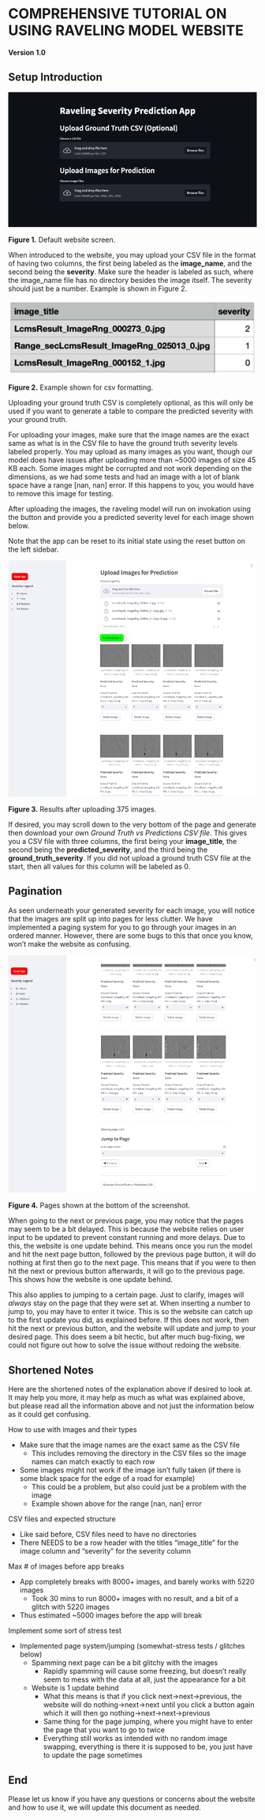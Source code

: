 # COMPREHENSIVE TUTORIAL ON USING RAVELING MODEL WEBSITE

**Version 1.0**

## Setup Introduction

![alt text](assets/image.png)

**Figure 1\.** Default website screen.

When introduced to the website, you may upload your CSV file in the format of having two columns, the first being labeled as the **image\_name**, and the second being the **severity**. Make sure the header is labeled as such, where the image\_name file has no directory besides the image itself. The severity should just be a number. Example is shown in Figure 2.

![alt text](assets/image-1.png)

**Figure 2\.** Example shown for csv formatting.

Uploading your ground truth CSV is completely optional, as this will only be used if you want to generate a table to compare the predicted severity with your ground truth.

For uploading your images, make sure that the image names are the exact same as what is in the CSV file to have the ground truth severity levels labeled properly. You may upload as many images as you want, though our model does have issues after uploading more than \~5000 images of size 45 KB each. Some images might be corrupted and not work depending on the dimensions, as we had some tests and had an image with a lot of blank space have a range \[nan, nan\] error. If this happens to you, you would have to remove this image for testing.

After uploading the images, the raveling model will run on invokation using the button and provide you a predicted severity level for each image shown below.

Note that the app can be reset to its initial state using the reset button on the left sidebar.

![alt text](assets/image-2.png)

**Figure 3\.** Results after uploading 375 images.

If desired, you may scroll down to the very bottom of the page and generate then download your own *Ground Truth vs Predictions CSV file*. This gives you a CSV file with three columns, the first being your **image\_title**, the second being the **predicted\_severity**, and the third being the **ground\_truth\_severity**. If you did not upload a ground truth CSV file at the start, then all values for this column will be labeled as 0\.  

## Pagination

As seen underneath your generated severity for each image, you will notice that the images are split up into pages for less clutter. We have implemented a paging system for you to go through your images in an ordered manner. However, there are some bugs to this that once you know, won’t make the website as confusing.

![alt text](assets/image-3.png)

**Figure 4\.** Pages shown at the bottom of the screenshot.

When going to the next or previous page, you may notice that the pages may seem to be a bit delayed. This is because the website relies on user input to be updated to prevent constant running and more delays. Due to this, the website is one update behind. This means once you run the model and hit the next page button, followed by the previous page button, it will do nothing at first then go to the next page. This means that if you were to then hit the next or previous button afterwards, it will go to the previous page. This shows how the website is one update behind.

This also applies to jumping to a certain page. Just to clarify, images will *always* stay on the page that they were set at. When inserting a number to jump to, you may have to enter it twice. This is so the website can catch up to the first update you did, as explained before. If this does not work, then hit the next or previous button, and the website will update and jump to your desired page. This does seem a bit hectic, but after much bug-fixing, we could not figure out how to solve the issue without redoing the website.  

## **Shortened Notes**

Here are the shortened notes of the explanation above if desired to look at. It may help you more, it may help as much as what was explained above, but please read all the information above and not just the information below as it could get confusing.

How to use with images and their types

* Make sure that the image names are the exact same as the CSV file  
  * This includes removing the directory in the CSV files so the image names can match exactly to each row  
* Some images might not work if the image isn’t fully taken (if there is some black space for the edge of a road for example)  
  * This could be a problem, but also could just be a problem with the image  
  * Example shown above for the range \[nan, nan\] error

CSV files and expected structure

* Like said before, CSV files need to have no directories  
* There NEEDS to be a row header with the titles “image\_title” for the image column and “severity” for the severity column

 Max \# of images before app breaks

* App completely breaks with 8000+ images, and barely works with 5220 images  
  * Took 30 mins to run 8000+ images with no result, and a bit of a glitch with 5220 images  
* Thus estimated \~5000 images before the app will break

Implement some sort of stress test

* Implemented page system/jumping (somewhat-stress tests / glitches below)  
  * Spamming next page can be a bit glitchy with the images  
    * Rapidly spamming will cause some freezing, but doesn’t really seem to mess with the data at all, just the appearance for a bit  
  * Website is 1 update behind  
    * What this means is that if you click next-\>next-\>previous, the website will do nothing-\>next-\>next until you click a button again which it will then go nothing-\>next-\>next-\>previous  
    * Same thing for the page jumping, where you might have to enter the page that you want to go to twice  
    * Everything still works as intended with no random image swapping, everything is there it is supposed to be, you just have to update the page sometimes

## End

Please let us know if you have any questions or concerns about the website and how to use it, we will update this document as needed.
